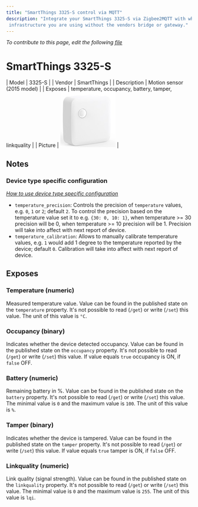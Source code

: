 ```yaml
---
title: "SmartThings 3325-S control via MQTT"
description: "Integrate your SmartThings 3325-S via Zigbee2MQTT with whatever smart home
 infrastructure you are using without the vendors bridge or gateway."
---
```


*To contribute to this page, edit the following
[file](https://github.com/Koenkk/zigbee2mqtt.io/blob/master/docs/devices/3325-S.md)*

# SmartThings 3325-S

| Model | 3325-S  |
| Vendor  | SmartThings  |
| Description | Motion sensor (2015 model) |
| Exposes | temperature, occupancy, battery, tamper, linkquality |
| Picture | ![SmartThings 3325-S](../../public/images/devices/3325-S.jpg) |

## Notes

### Device type specific configuration
*[How to use device type specific configuration](../information/configuration.md)*

* `temperature_precision`: Controls the precision of `temperature` values,
e.g. `0`, `1` or `2`; default `2`.
To control the precision based on the temperature value set it to e.g. `{30: 0, 10: 1}`,
when temperature >= 30 precision will be 0, when temperature >= 10 precision will be 1. Precision will take into affect with next report of device.
* `temperature_calibration`: Allows to manually calibrate temperature values,
e.g. `1` would add 1 degree to the temperature reported by the device; default `0`. Calibration will take into affect with next report of device.



## Exposes

### Temperature (numeric)
Measured temperature value.
Value can be found in the published state on the `temperature` property.
It's not possible to read (`/get`) or write (`/set`) this value.
The unit of this value is `°C`.

### Occupancy (binary)
Indicates whether the device detected occupancy.
Value can be found in the published state on the `occupancy` property.
It's not possible to read (`/get`) or write (`/set`) this value.
If value equals `true` occupancy is ON, if `false` OFF.

### Battery (numeric)
Remaining battery in %.
Value can be found in the published state on the `battery` property.
It's not possible to read (`/get`) or write (`/set`) this value.
The minimal value is `0` and the maximum value is `100`.
The unit of this value is `%`.

### Tamper (binary)
Indicates whether the device is tampered.
Value can be found in the published state on the `tamper` property.
It's not possible to read (`/get`) or write (`/set`) this value.
If value equals `true` tamper is ON, if `false` OFF.

### Linkquality (numeric)
Link quality (signal strength).
Value can be found in the published state on the `linkquality` property.
It's not possible to read (`/get`) or write (`/set`) this value.
The minimal value is `0` and the maximum value is `255`.
The unit of this value is `lqi`.

